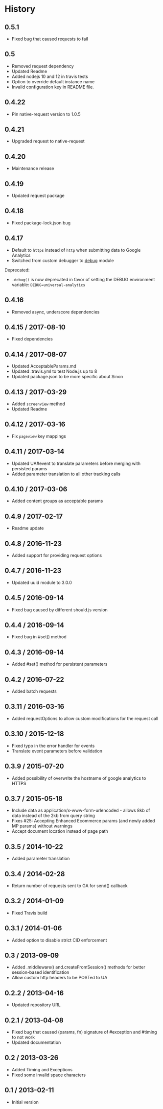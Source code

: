 # History

## 0.5.1

- Fixed bug that caused requests to fail

## 0.5

- Removed request dependency
- Updated Readme
- Added nodejs 10 and 12 in travis tests
- Option to override default instance name
- Invalid configuration key in README file.

## 0.4.22

- Pin native-request version to 1.0.5

## 0.4.21

- Upgraded request to native-request

## 0.4.20

- Maintenance release

## 0.4.19

- Updated request package

## 0.4.18

- Fixed package-lock.json bug

## 0.4.17

- Default to `https` instead of `http` when submitting data to Google Analytics
- Switched from custom debugger to [debug](https://www.npmjs.com/package/debug) module

Deprecated:
- `.debug()` is now deprecated in favor of setting the DEBUG environment variable: `DEBUG=universal-analytics`

## 0.4.16

- Removed async, underscore dependencies

## 0.4.15 / 2017-08-10

- Fixed dependencies

## 0.4.14 / 2017-08-07

- Updated AcceptableParams.md
- Updated .travis.yml to test Node.js up to 8
- Updated package.json to be more specific about Sinon

## 0.4.13 / 2017-03-29

- Added `screenview` method
- Updated Readme

## 0.4.12 / 2017-03-16

- Fix `pageview` key mappings

## 0.4.11 / 2017-03-14

- Updated UA#event to translate parameters before merging with persisted params
- Added parameter translation to all other tracking calls

## 0.4.10 / 2017-03-06

- Added content groups as acceptable params

## 0.4.9 / 2017-02-17

- Readme update

## 0.4.8 / 2016-11-23

- Added support for providing request options

## 0.4.7 / 2016-11-23

- Updated uuid module to 3.0.0

## 0.4.5 / 2016-09-14

- Fixed bug caused by different should.js version

## 0.4.4 / 2016-09-14

- Fixed bug in #set() method

## 0.4.3 / 2016-09-14

- Added #set() method for persistent parameters

## 0.4.2 / 2016-07-22

- Added batch requests

## 0.3.11 / 2016-03-16

- Added requestOptions to allow custom modifications for the request call

## 0.3.10 / 2015-12-18

- Fixed typo in the error handler for events
- Translate event parameters before validation

## 0.3.9 / 2015-07-20

- Added possibility of overwrite the hostname of google analytics to HTTPS

## 0.3.7 / 2015-05-18

- Include data as application/x-www-form-urlencoded - allows 8kb of data instead of the 2kb from query string
- Fixes #25: Accepting Enhanced Ecommerce params (and newly added MP params) without warnings
- Accept document location instead of page path

## 0.3.5 / 2014-10-22

- Added parameter translation

## 0.3.4 / 2014-02-28

- Return number of requests sent to GA for send() callback

## 0.3.2 / 2014-01-09

- Fixed Travis build

## 0.3.1 / 2014-01-06

- Added option to disable strict CID enforcement

## 0.3 / 2013-09-09

- Added .middleware() and.createFromSession() methods for better session-based identification
- Allow custom http headers to be POSTed to UA

## 0.2.2 / 2013-04-16

- Updated repository URL

## 0.2.1 / 2013-04-08

- Fixed bug that caused (params, fn) signature of #exception and #timing to not work
- Updated documentation

## 0.2 / 2013-03-26

- Added Timing and Exceptions
- Fixed some invalid space characters

## 0.1 / 2013-02-11

- Initial version
